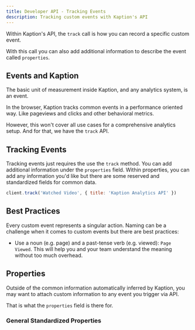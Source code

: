 ```yaml
---
title: Developer API - Tracking Events
description: Tracking custom events with Kaption's API
---
```


Within Kaption's API, the `track` call is how you can record a specific custom event.

With this call you can also add additional information to describe the event called `properties`.

## Events and Kaption

The basic unit of measurement inside Kaption, and any analytics system, is an event.

In the browser, Kaption tracks common events in a performance oriented way. Like pageviews and clicks and other behavioral metrics.

However, this won't cover all use cases for a comprehensive analytics setup. And for that, we have the `track` API.

## Tracking Events

Tracking events just requires the use the `track` method. You can add additional information under the `properties` field. Within properties, you can add any information you'd like but there are some reserved and standardized fields for common data.

```js
client.track('Watched Video', { title: 'Kaption Analytics API' })
```

## Best Practices

Every custom event represents a singular action. Naming can be a challenge when it comes to custom events but there are best practices:

- Use a noun (e.g. page) and a past-tense verb (e.g. viewed): `Page Viewed`. This will help you and your team understand the meaning without too much overhead.

## Properties

Outside of the common information automatically inferred by Kaption, you may want to attach custom information to any event you trigger via API.

That is what the `properties` field is there for.

### General Standardized Properties

<elem-table fields="properties"></elem-table>
